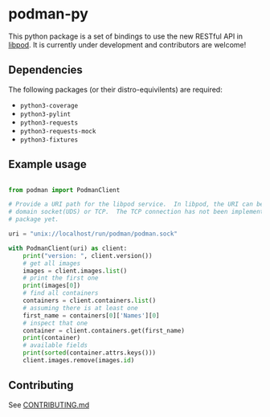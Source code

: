 # podman-py

This python package is a set of bindings to use the new RESTful API in [libpod](https://github.com/containers/libpod).  It is currently under development and contributors are welcome!

## Dependencies

The following packages (or their distro-equivilents) are required:

* `python3-coverage`
* `python3-pylint`
* `python3-requests`
* `python3-requests-mock`
* `python3-fixtures`

## Example usage

```python

from podman import PodmanClient

# Provide a URI path for the libpod service.  In libpod, the URI can be a unix
# domain socket(UDS) or TCP.  The TCP connection has not been implemented in this
# package yet.

uri = "unix://localhost/run/podman/podman.sock"

with PodmanClient(uri) as client:
    print("version: ", client.version())
    # get all images
    images = client.images.list()
    # print the first one
    print(images[0])
    # find all containers
    containers = client.containers.list()
    # assuming there is at least one
    first_name = containers[0]['Names'][0]
    # inspect that one
    container = client.containers.get(first_name)
    print(container)
    # available fields
    print(sorted(container.attrs.keys()))
    client.images.remove(images.id)
```

## Contributing

See [CONTRIBUTING.md](https://github.com/containers/podman-py/blob/master/CONTRIBUTING.md)
